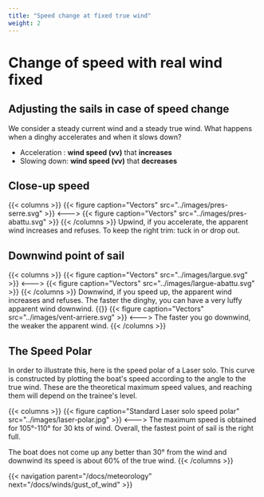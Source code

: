 ```yaml
---
title: "Speed change at fixed true wind"
weight: 2
---
```


# Change of speed with real wind fixed

## Adjusting the sails in case of speed change

We consider a steady current wind and a steady true wind.
What happens when a dinghy accelerates and when it slows down?

- Acceleration : **wind speed (vv)** that **increases**
- Slowing down: **wind speed (vv)** that **decreases**

## Close-up speed

{{< columns >}}
{{< figure caption="Vectors" src="../images/pres-serre.svg" >}}
<--->
{{< figure caption="Vectors" src="../images/pres-abattu.svg" >}}
{{< /columns >}}
Upwind, if you accelerate, the apparent wind increases and refuses.
To keep the right trim: tuck in or drop out.

## Downwind point of sail

{{< columns >}}
{{< figure caption="Vectors" src="../images/largue.svg" >}}
<--->
{{< figure caption="Vectors" src="../images/largue-abattu.svg" >}}
{{< /columns >}}
Downwind, if you speed up, the apparent wind increases and refuses.
The faster the dinghy, you can have a very luffy apparent wind downwind.
{{<columns >}}
{{< figure caption="Vectors" src="../images/vent-arriere.svg" >}}
<--->
The faster you go downwind, the weaker the apparent wind.
{{< /columns >}}

## The Speed Polar

In order to illustrate this, here is the speed polar of a Laser solo.
This curve is constructed by plotting the boat's speed according to the angle to the true wind.
These are the theoretical maximum speed values, and reaching them will depend on the trainee's level.

{{< columns >}}
{{< figure caption="Standard Laser solo speed polar" src="../images/laser-polar.jpg" >}}
<--->
The maximum speed is obtained for 105°-110° for 30 kts of wind.
Overall, the fastest point of sail is the right full.

The boat does not come up any better than 30° from the wind and downwind its speed is about 60% of the true wind.
{{< /columns >}}

{{< navigation parent="/docs/meteorology" next="/docs/winds/gust_of_wind" >}}